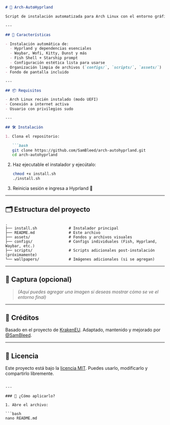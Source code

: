 
````markdown
# 🚀 Arch-AutoHyprland

Script de instalación automatizada para Arch Linux con el entorno gráfico **Hyprland**, orientado a máquinas físicas o virtuales. Basado en el trabajo de [KrakenEU/Arch-AutoBspwm](https://github.com/KrakenEU/Arch-AutoBspwm), este fork adapta el flujo para un entorno **Wayland moderno, rápido y ligero**.

---

## 🧰 Características

- Instalación automática de:
  - Hyprland y dependencias esenciales
  - Waybar, Wofi, Kitty, Dunst y más
  - Fish Shell + Starship prompt
  - Configuración estética lista para usarse
- Organización limpia de archivos (`configs/`, `scripts/`, `assets/`)
- Fondo de pantalla incluido

---

## 📦 Requisitos

- Arch Linux recién instalado (modo UEFI)
- Conexión a internet activa
- Usuario con privilegios sudo

---

## 🛠️ Instalación

1. Clona el repositorio:

   ```bash
   git clone https://github.com/SamBleed/arch-autohyprland.git
   cd arch-autohyprland
````

2. Haz ejecutable el instalador y ejecútalo:

   ```bash
   chmod +x install.sh
   ./install.sh
   ```

3. Reinicia sesión e ingresa a Hyprland 🎉

---

## 🗂️ Estructura del proyecto

```
.
├── install.sh              # Instalador principal
├── README.md               # Este archivo
├── assets/                 # Fondos y archivos visuales
├── configs/                # Configs individuales (Fish, Hyprland, Waybar, etc.)
├── scripts/                # Scripts adicionales post-instalación (próximamente)
└── wallpapers/             # Imágenes adicionales (si se agregan)
```

---

## 📸 Captura (opcional)

> *(Aquí puedes agregar una imagen si deseas mostrar cómo se ve el entorno final)*

---

## 🧠 Créditos

Basado en el proyecto de [KrakenEU](https://github.com/KrakenEU/Arch-AutoBspwm).
Adaptado, mantenido y mejorado por [@SamBleed](https://github.com/SamBleed).

---

## 📜 Licencia

Este proyecto está bajo la [licencia MIT](LICENSE). Puedes usarlo, modificarlo y compartirlo libremente.

````

---

### 📌 ¿Cómo aplicarlo?

1. Abre el archivo:

```bash
nano README.md
````
